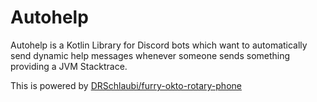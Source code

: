 # Autohelp

Autohelp is a Kotlin Library for Discord bots which want to automatically send dynamic help messages whenever someone
sends something providing a JVM Stacktrace.

This is powered by [DRSchlaubi/furry-okto-rotary-phone](https://github.com/DRSchlaubi/furry-okto-rotary-phone/)
